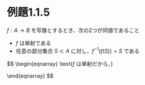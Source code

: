 # 例題1.1.5

$f : A \to B$ を写像とするとき、次の2つが同値であること
- $f$ は単射である
- 任意の部分集合 $S \subset A$ に対し、$f^{-1}\left(f(S)\right) = S$ である

$$
\begin{eqnarray}
\text{$f$ は単射だから、}

\end{eqnarray}
$$
